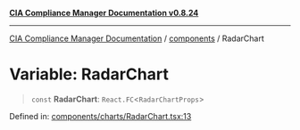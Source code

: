 [**CIA Compliance Manager Documentation v0.8.24**](../../README.md)

***

[CIA Compliance Manager Documentation](../../modules.md) / [components](../README.md) / RadarChart

# Variable: RadarChart

> `const` **RadarChart**: `React.FC`\<`RadarChartProps`\>

Defined in: [components/charts/RadarChart.tsx:13](https://github.com/Hack23/cia-compliance-manager/blob/8f5d084752ccee354557e96bf8b49239fb671c91/src/components/charts/RadarChart.tsx#L13)
